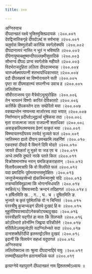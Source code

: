 ```yaml
---
title: २००

---
```

अग्निरुवाच  
दीपदानव्रतं वक्ष्ये भुक्तिमुक्तिप्रदायकं ।२००.००१  
देवद्विजातिकगृहे दीपदोऽब्दं स सर्वभाक् ॥२००.००१  
चतुर्मासं विष्णुलोकी कार्त्तिके स्वर्गलोक्यपि ।२००.००२  
दीपदानात्परं नास्ति न भूतं न भविष्यति ॥२००.००२  
दीपेनायुष्यचक्षुष्मान्दीपाल्लक्ष्मीसुतादिकं ।२००.००३  
सौभाग्यं दीपदः प्राप्य स्वर्गलोके महीयते ॥२००.००३  
विदर्भराजदुहिता ललिता दीपदात्मभाक् ।२००.००४  
चारुधर्मक्ष्मापपत्नी शतभार्याधिकाभवत् ॥२००.००४  
ददौ दीपसहस्रं सा विष्णोरायतने सती ।२००.००५  
पृष्टा सा दीपमाहात्म्यं सपत्नीभ्य उवाच ह ॥२००.००५  
ललितोवाच  
सौवीरराजस्य पुरा मैत्रेयोऽभूत्पुरोहितः ।२००.००६  
तेन चायतनं विष्णोः कारितं देविकातटे ॥२००.००६  
कार्त्तिके दीपकस्तेन दत्तः सम्प्रेरितो मया ।२००.००७  
वक्त्रप्रान्तेन नश्यन्त्या मार्जारस्य तदा भयात् ॥२००.००७  
निर्वाणवान् प्रदीप्तोऽभूद्वर्त्या मूषिकया तदा ।२००.००८  
मृता राजात्मजा जाता राजपत्नी शताधिका ॥२००.००८  
असङ्कल्पितमप्यस्य प्रेरणं यत्कृतं मया ।२००.००९  
विष्ण्वायतनदीपस्य तस्येदं भुज्यते फलं ॥२००.००९  
जातिस्मरा ह्यतो दीपान् प्रयच्छामि त्वहर्निशं ।२००.०१०  
एकदश्यां दीपदो वै विमाने दिवि मोदते ॥२००.०१०  
जायते दीपहर्ता तु मूको वा जड एव च ।२००.०११  
अन्धे तमसि दुष्पारे नरके पतते किल ॥२००.०११  
विक्रोशमानांश्च नरान् यमकिङ्कराहतान् ।२००.०१२  
विलापैरलमत्रापि किं वो विलपिते फलं ॥२००.०१२  
यदा प्रमादिभिः पूर्वमत्यन्तसमुपेक्षितः ।२००.०१३  
जन्तुर्जन्मसहस्रेभ्यो ह्येकस्मिन्मानुषो यदि ॥२००.०१३  
तत्राप्यतिविमूढात्मा किं भोगानभिधावति ।२००.०१४  
स्वहितं(१) विषयास्वादैः क्रन्दनं तदिहागतं ॥२००.०१४॥  
१ हर्षितमिति ख.. , ग.. , घ.. च । दूषितमिति ङ.  
भुज्यते च कृतं पूर्वमेतत्किं वो न चिन्तितं ।२००.०१५  
परस्त्रीषु कुचाभ्यङ्गं प्रीतये दुःखदं हि वः ॥२००.०१५  
मुहूर्तविषयास्वादोऽनेककोट्यब्ददुःखदः ।२००.०१६  
परस्त्रीहारि यद्गीतं हा मातः किं विलप्यते ॥२००.०१६  
कोऽतिभारो हरेर्नाम्नि जिह्वया परिकीर्तने ।२००.०१७  
वर्तितैलेऽल्पमूल्येऽपि यदग्निर्लभ्यते सदा ॥२००.०१७  
दानाशक्तैर्हरेर्दीपो हृतस्तद्वोऽस्ति दुःखदं ।२००.०१८  
इदानीं किं विलापेन सहध्वं यदुपागतं ॥२००.०१८  
अग्निरुवाच  
ललितोक्तञ्च ताः श्रुत्वा दीपदानाद्दिवं ययुः ।२००.०१९  
तस्माद्दीपप्रदानेन व्रतानामधिकं फलं ॥२००.०१९  
  
इत्याग्नेये महापुराणे दीपदानव्रतं नाम द्विशततमोऽध्यायः ॥